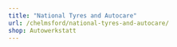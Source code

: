 ```yaml
---
title: "National Tyres and Autocare"
url: /chelmsford/national-tyres-and-autocare/
shop: Autowerkstatt
---
```

